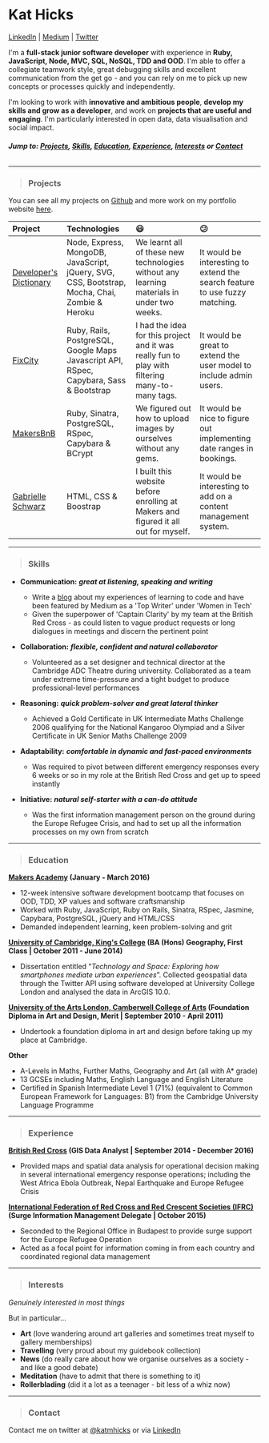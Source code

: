 # Kat Hicks
[LinkedIn](https://uk.linkedin.com/in/hickskat) | [Medium](https://medium.com/@katmhicks/) | [Twitter](https://twitter.com/katmhicks)


I'm a **full-stack junior software developer** with experience in **Ruby, JavaScript, Node, MVC, SQL, NoSQL, TDD and OOD**. I'm able to offer a collegiate teamwork style, great debugging skills and excellent communication from the get go - and you can rely on me to pick up new concepts or processes quickly and independently.

I'm looking to work with **innovative and ambitious people**, **develop my skills and grow as a developer**, and work on **projects that are useful and engaging**. I'm particularly interested in open data, data visualisation and social impact.

###### **Jump to: [Projects](#projects), [Skills](#skills), [Education](#education), [Experience](#experience), [Interests](#interests) or [Contact](#contact)**

---

> ### Projects

You can see all my projects on [Github](https://github.com/KatHicks) and more work on my portfolio website [here](http://kathicks.co.uk).

| Project                                             |Technologies| :smiley:     | :confused:  |
| :------------------------------------------------- |:------------|:------------|:-----------|
| [Developer's Dictionary](https://github.com/KatHicks/developers-dictionary)     | Node, Express, MongoDB, JavaScript, jQuery, SVG, CSS, Bootstrap, Mocha, Chai, Zombie & Heroku | We learnt all of these new technologies without any learning materials in under two weeks. | It would be interesting to extend the search feature to use fuzzy matching. |
| [FixCity](https://github.com/KatHicks/fix-city)     | Ruby, Rails, PostgreSQL, Google Maps Javascript API, RSpec, Capybara, Sass & Bootstrap | I had the idea for this project and it was really fun to play with filtering many-to-many tags.| It would be great to extend the user model to include admin users. |
| [MakersBnB](https://github.com/KatHicks/makersbnb)  | Ruby, Sinatra, PostgreSQL, RSpec, Capybara & BCrypt | We figured out how to upload images by ourselves without any gems.      | It would be nice to figure out implementing date ranges in bookings.|
| [Gabrielle Schwarz](http://gabrielleschwarz.co.uk)  | HTML, CSS & Boostrap | I built this website before enrolling at Makers and figured it all out for myself.      | It would be interesting to add on a content management system.|

---

> ### Skills

* **Communication:** ***great at listening, speaking and writing***
  * Write a [blog](https://medium.com/@katmhicks/) about my experiences of learning to code and have been featured by Medium as a 'Top Writer' under 'Women in Tech'
  * Given the superpower of 'Captain Clarity' by my team at the British Red Cross - as could listen to vague product requests or long dialogues in meetings and discern the pertinent point


* **Collaboration:** ***flexible, confident and natural collaborator***
  * Volunteered as a set designer and technical director at the Cambridge ADC Theatre during university. Collaborated as a team under extreme time-pressure and a tight budget to produce professional-level performances


* **Reasoning:** ***quick problem-solver and great lateral thinker***
  * Achieved a Gold Certificate in UK Intermediate Maths Challenge 2006 qualifying for the National Kangaroo Olympiad and a Silver Certificate in UK Senior Maths Challenge 2009


* **Adaptability:** ***comfortable in dynamic and fast-paced environments***
  * Was required to pivot between different emergency responses every 6 weeks or so in my role at the British Red Cross and get up to speed instantly


* **Initiative:** ***natural self-starter with a can-do attitude***
  * Was the first information management person on the ground during the Europe Refugee Crisis, and had to set up all the information processes on my own from scratch

---

> ### Education

**[Makers Academy](http://www.makersacademy.com/) (January - March 2016)**
* 12-week intensive software development bootcamp that focuses on OOD, TDD, XP values and software craftsmanship
* Worked with Ruby, JavaScript, Ruby on Rails, Sinatra, RSpec, Jasmine, Capybara, PostgreSQL, jQuery and HTML/CSS
* Demanded independent learning, keen problem-solving and grit


**[University of Cambridge, King's College](http://www.kings.cam.ac.uk/) (BA (Hons) Geography, First Class | October 2011 - June 2014)**
* Dissertation entitled “*Technology and Space: Exploring how smartphones mediate urban experiences*”. Collected geospatial data through the Twitter API using software developed at University College London and analysed the data in ArcGIS 10.0.


**[University of the Arts London, Camberwell College of Arts](http://www.arts.ac.uk/camberwell/) (Foundation Diploma in Art and Design, Merit | September 2010 - April 2011)**
* Undertook a foundation diploma in art and design before taking up my place at Cambridge.


**Other**
* A-Levels in Maths, Further Maths, Geography and Art (all with A* grade)
* 13 GCSEs including Maths, English Language and English Literature
* Certified in Spanish Intermediate Level 1 (71%) (equivalent to Common European Framework for Languages: B1) from the Cambridge University Language Programme

---

> ### Experience

**[British Red Cross](http://www.redcross.org.uk/) (GIS Data Analyst | September 2014 - December 2016)**

* Provided maps and spatial data analysis for operational decision making in several international emergency response operations; including the West Africa Ebola Outbreak, Nepal Earthquake and Europe Refugee Crisis

**[International Federation of Red Cross and Red Crescent Societies (IFRC)](http://www.ifrc.org/) (Surge Information Management Delegate | October 2015)**

* Seconded to the Regional Office in Budapest to provide surge support for the Europe Refugee Operation
* Acted as a focal point for information coming in from each country and coordinated regional data management

---

> ### Interests

*Genuinely interested in most things*

But in particular...
- **Art** (love wandering around art galleries and sometimes treat myself to gallery memberships)
- **Travelling** (very proud about my guidebook collection)
- **News** (do really care about how we organise ourselves as a society - and like a good debate)
- **Meditation** (have to admit that there is something to it)
- **Rollerblading** (did it a lot as a teenager - bit less of a whiz now)

---

> ### Contact

Contact me on twitter at [@katmhicks](https://twitter.com/katmhicks) or via [LinkedIn](https://uk.linkedin.com/in/hickskat)
